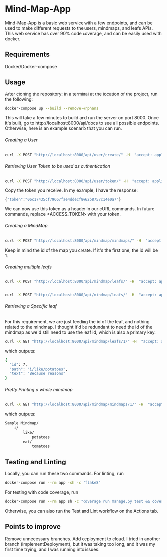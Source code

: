 # Mind-Map-App

Mind-Map-App is a basic web service with a few endpoints, and can be used to make different requests to the users, mindmaps, and leafs APIs. This web service has over 90% code coverage, and can be easily used with docker.

## Requirements
Docker/Docker-compose

## Usage

After cloning the repository: In a terminal at the location of the project, run the following:

```bash
docker-compose up --build --remove-orphans

```

This will take a few minutes to build and run the server on port 8000. Once it's built,
go to http://localhost:8000/api/docs to see all possible endpoints. Otherwise, here is an example scenario that you can run.

###### Creating a User
```bash
curl -X POST "http://localhost:8000/api/user/create/" -H  "accept: application/json" -H  "Content-Type: application/json" -d "{\"email\":\"test1@example.com\",\"password\":\"testpassword123\",\"name\":\"John Doe\"}"
```

###### Retrieving User Token to be used as authentication
```bash
curl -X POST "http://localhost:8000/api/user/token/" -H  "accept: application/json" -H  "Content-Type: application/x-www-form-urlencoded" -d "email=test1%40example.com&password=testpassword123"
```

Copy the token you receive. In my example, I have the response:
```bash
{"token":"06c17435cf79667fae4ddecf8662b8757c14e0a7"} 
```
We can now use this token as a header in our cURL commands. In future commands, replace <ACCESS_TOKEN> with your token. 

###### Creating a MindMap. 

```bash
curl -X POST "http://localhost:8000/api/mindmap/mindmaps/" -H  "accept: application/json" -H  "Content-Type: application/json" -H  "Authorization: Token <ACCESS_TOKEN>" -d "{\"title\":\"Sample MindMap\"}"
```

Keep in mind the id of the map you create. If it's the first one, the id will be 1.

###### Creating multiple leafs

```bash
curl -X POST "http://localhost:8000/api/mindmap/leafs/" -H  "accept: application/json" -H  "Content-Type: application/json" -H  "Authorization: Token <ACCESS_TOKEN>" -d "{\"mindmap\":1,\"path\":\"i/like/potatoes\",\"text\":\"Because reasons\"}"


curl -X POST "http://localhost:8000/api/mindmap/leafs/" -H  "accept: application/json" -H  "Content-Type: application/json" -H  "Authorization: Token <ACCESS_TOKEN>" -d "{\"mindmap\":1,\"path\":\"i/eat/tomatoes\",\"text\":\"Because other reasons\"}"
```

###### Retrieving a Specific leaf

For this requirement, we are just feeding the id of the leaf, and nothing related to the mindmap. 
I thought it'd be redundant to need the id of the mindmap as we'd still need to use the leaf id, which is also a primary key. 

```bash
curl -X GET "http://localhost:8000/api/mindmap/leafs/1/" -H  "accept: application/json" -H  "Authorization: Token <ACCESS_TOKEN>"
```

which outputs:
```bash
{
  "id": 7,
  "path": "i/like/potatoes",
  "text": "Because reasons"
}
```

###### Pretty Printing a whole mindmap
```bash
curl -X GET "http://localhost:8000/api/mindmap/mindmaps/1/" -H  "accept: application/json" -H  "Authorization: Token <ACCESS_TOKEN>"
```

which outputs:
```bash
Sample Mindmap/
	i/
		like/
			potatoes
		eat/
			tomatoes
```
## Testing and Linting
Locally, you can run these two commands. For linting, run
```bash
docker-compose run --rm app -sh -c "flake8"
```


For testing with code coverage, run

```bash
docker-compose run --rm app sh -c "coverage run manage.py test && coverage report"
```

Otherwise, you can also run the Test and Lint workflow on the Actions tab. 

## Points to improve
Remove unnecessary branches.
Add deployment to cloud. I tried in another branch (implementDeployment), but it was taking too long, and it was my first time trying, and I was running into issues. 

